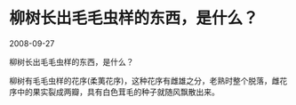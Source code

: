 # 柳树长出毛毛虫样的东西，是什么？
2008-09-27

柳树长出毛毛虫样的东西，是什么？

柳树有毛毛虫样的花序(柔荑花序)，这种花序有雌雄之分，老熟时整个脱落，雌花序中的果实裂成两瓣，具有白色茸毛的种子就随风飘散出来。

